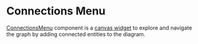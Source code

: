 # Connections Menu

[ConnectionsMenu](/docs/api/workspace/functions/ConnectionsMenu) component is a [canvas widget](/docs/components/canvas.md) to explore and navigate the graph by adding connected entities to the diagram.

